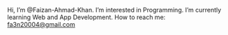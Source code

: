 Hi, I’m @Faizan-Ahmad-Khan.
I’m interested in Programming.
I’m currently learning  Web and App Development.
How to reach me: fa3n20004@gmail.com
